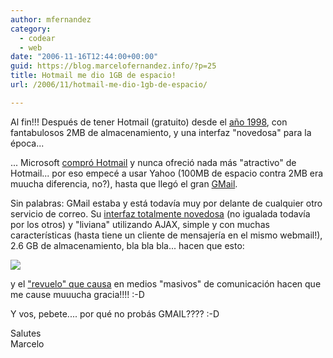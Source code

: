 ```yaml
---
author: mfernandez
category:
  - codear
  - web
date: "2006-11-16T12:44:00+00:00"
guid: https://blog.marcelofernandez.info/?p=25
title: Hotmail me dio 1GB de espacio!
url: /2006/11/hotmail-me-dio-1gb-de-espacio/

---
```

Al fin!!! Después de tener Hotmail (gratuito) desde el [año 1998](http://web.archive.org/web/19970408045703/http://www.hotmail.com/), con fantabulosos 2MB de almacenamiento, y una interfaz "novedosa" para la época...

... Microsoft [compró Hotmail](http://web.archive.org/web/19990125090134/http://hotmail.com/) y nunca ofreció nada más "atractivo" de Hotmail... por eso empecé a usar Yahoo (100MB de espacio contra 2MB era muucha diferencia, no?), hasta que llegó el gran [GMail](http://www.gmail.com/).

Sin palabras: GMail estaba y está todavía muy por delante de cualquier otro servicio de correo. Su [interfaz totalmente novedosa](http://mail.google.com/mail/help/about.html#screenshots) (no igualada todavía por los otros) y "liviana" utilizando AJAX, simple y con muchas características (hasta tiene un cliente de mensajería en el mismo webmail!), 2.6 GB de almacenamiento, bla bla bla... hacen que esto:

[![](http://photos1.blogger.com/blogger2/448/981953459584652/400/Hotmail1GB.0.jpg)](http://photos1.blogger.com/blogger2/448/981953459584652/1600/Hotmail1GB.1.jpg)

y el ["revuelo" que causa](http://www.infobae.com/notas/nota.php?Idx=286661&IdxSeccion=100796) en medios "masivos" de comunicación hacen que me cause muuucha gracia!!!! :-D

Y vos, pebete.... por qué no probás GMAIL???? :-D

Salutes  
Marcelo

